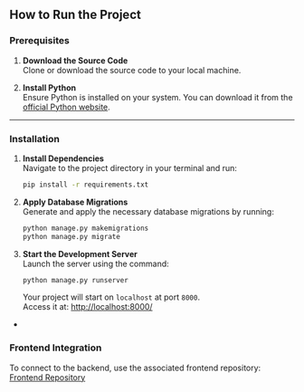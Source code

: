 
## How to Run the Project

### Prerequisites
1. **Download the Source Code**  
   Clone or download the source code to your local machine.

2. **Install Python**  
   Ensure Python is installed on your system. You can download it from the [official Python website](https://www.python.org/downloads/).

---

### Installation
1. **Install Dependencies**  
   Navigate to the project directory in your terminal and run:
   ```bash
   pip install -r requirements.txt
   ```

2. **Apply Database Migrations**  
   Generate and apply the necessary database migrations by running:
   ```bash
   python manage.py makemigrations
   python manage.py migrate
   ```

3. **Start the Development Server**  
   Launch the server using the command:
   ```bash
   python manage.py runserver
   ```
   Your project will start on `localhost` at port `8000`.  
   Access it at: [http://localhost:8000/](http://localhost:8000/)

-

### Frontend Integration
To connect to the backend, use the associated frontend repository:  
[Frontend Repository](https://github.com/Palveet/resume_builder_react)
